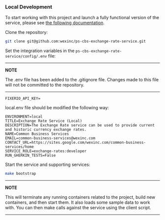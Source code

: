 ### Local Development

To start working with this project and launch a fully functional version of the service, please see [the following documentation]().

Clone the repository:

```bash
git clone git@github.com:wexinc/ps-cbs-exchange-rate-service.git
```

Set the integration variables in the `ps-cbs-exchange-rate-service/config/.env` file:

---
**NOTE**

The .env file has been added to the .gitignore file. Changes made to this file will not
be committed to the repository.

---

```.env
FIXERIO_API_KEY=
```

local.env file should be modified the following way:

```
ENVIRONMENT=local
TITLE=Exchange Rate Service (Local)
DESCRIPTION=The Exchange Rate service can be used to provide current and historic currency exchange rates.
NAME=Common Business Services
EMAIL=common-business-services@wexinc.com
CONTACT_URL=https://sites.google.com/wexinc.com/common-business-services/home
SERVICE_ROLE=exchange-rates:developer
RUN_GHERKIN_TESTS=False
```

Start the service and supporting services:

```bash
make bootstrap
```

---
**NOTE**

This will terminate any running containers related to the project, build new containers, and then start them. It also
loads some sample data to work with.  You can then make calls against the service using the client script.

---
